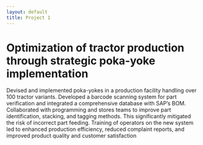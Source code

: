 ```yaml
---
layout: default
title: Project 1
---
```


# Optimization of tractor production through strategic poka-yoke implementation
Devised and implemented poka-yokes in a production facility handling over 100 tractor variants. Developed a barcode scanning system for part verification and integrated a comprehensive database with SAP’s BOM. Collaborated with programming and stores teams to improve part identification, stacking, and tagging methods. This significantly mitigated the risk of incorrect part feeding. Training of operators on the new system led to enhanced production efficiency, reduced complaint reports, and improved product quality and customer satisfaction
